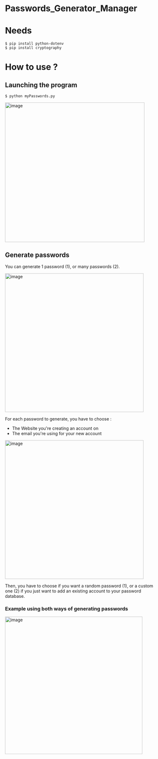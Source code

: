 # Passwords_Generator_Manager

# Needs
```
$ pip install python-dotenv
$ pip install cryptography
```

# How to use ?

## Launching the program
`$ python myPasswords.py`

<img width="460" alt="image" src="https://github.com/cjovignot/Passwords_Generator_Manager/assets/124519396/9af37558-edcc-45fe-93c7-08ec44f78f51">

## Generate passwords
You can generate 1 password (1), or many passwords (2).

<img width="457" alt="image" src="https://github.com/cjovignot/Passwords_Generator_Manager/assets/124519396/77ba1408-87a8-4bbd-bffa-47fc19506449">

For each password to generate, you have to choose :
- The Website you're creating an account on
- The email you're using for your new account
<img width="457" alt="image" src="https://github.com/cjovignot/Passwords_Generator_Manager/assets/124519396/9e39508c-6f9a-4f3c-9477-aabbe7397a1c">

Then, you have to choose if you want a random password (1), or a custom one (2) if you just want to add an existing account to your password database.

### Example using both ways of generating passwords
<img width="453" alt="image" src="https://github.com/cjovignot/Passwords_Generator_Manager/assets/124519396/59e873e4-4cc6-47b9-a7ce-7eee2a3c13fb">
